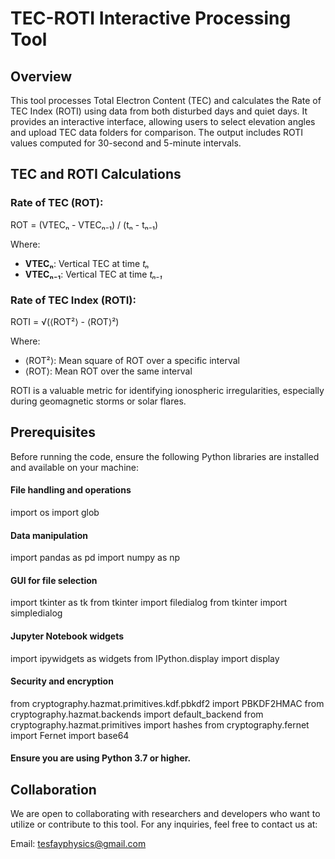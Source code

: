 # TEC-ROTI Interactive Processing Tool
## Overview
This tool processes Total Electron Content (TEC) and calculates the Rate of TEC Index (ROTI) using data from both disturbed days and quiet days. It provides an interactive interface, allowing users to select elevation angles and upload TEC data folders for comparison. The output includes ROTI values computed for 30-second and 5-minute intervals.

## TEC and ROTI Calculations

### Rate of TEC (ROT):
ROT = (VTECₙ - VTECₙ₋₁) / (tₙ - tₙ₋₁)

Where:
- **VTECₙ**: Vertical TEC at time *tₙ*
- **VTECₙ₋₁**: Vertical TEC at time *tₙ₋₁*

### Rate of TEC Index (ROTI):
ROTI = √(⟨ROT²⟩ - ⟨ROT⟩²)

Where:
- ⟨ROT²⟩: Mean square of ROT over a specific interval
- ⟨ROT⟩: Mean ROT over the same interval

ROTI is a valuable metric for identifying ionospheric irregularities, especially during geomagnetic storms or solar flares.


## Prerequisites
Before running the code, ensure the following Python libraries are installed and available on your machine:

#### File handling and operations
import os
import glob

#### Data manipulation
import pandas as pd
import numpy as np

#### GUI for file selection
import tkinter as tk
from tkinter import filedialog
from tkinter import simpledialog

#### Jupyter Notebook widgets
import ipywidgets as widgets
from IPython.display import display

#### Security and encryption
from cryptography.hazmat.primitives.kdf.pbkdf2 import PBKDF2HMAC
from cryptography.hazmat.backends import default_backend
from cryptography.hazmat.primitives import hashes
from cryptography.fernet import Fernet
import base64

#### Ensure you are using Python 3.7 or higher.

## Collaboration
We are open to collaborating with researchers and developers who want to utilize or contribute to this tool. For any inquiries, feel free to contact us at:

Email: tesfayphysics@gmail.com
